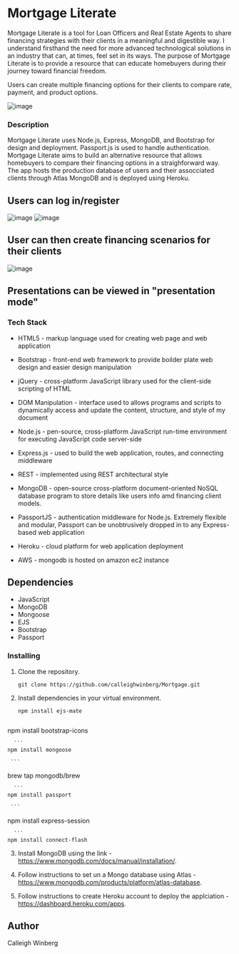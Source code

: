 # Mortgage Literate

Mortgage Literate is a tool for Loan Officers and Real Estate Agents to share financing strategies with their clients in a meaningful and digestible way. I understand firsthand the need for more advanced technological solutions in an industry that can, at times, feel set in its ways. The purpose of Mortgage Literate is to provide a resource that can educate homebuyers during their journey toward financial freedom. 

Users can create multiple financing options for their clients to compare rate, payment, and product options.

![image](https://github.com/user-attachments/assets/837736fe-bdc9-4151-a51d-691e2cd6850d)

### Description

Mortgage Literate uses Node.js, Express, MongoDB, and Bootstrap for design and deployment. Passport.js is used to handle authentication. Mortgage Literate aims to build an alternative resource that allows homebuyers to compare their financing options in a straighforward way. The app hosts the production database of users and their assocciated clients through Atlas MongoDB and is deployed using Heroku. 

## Users can log in/register 
![image](https://github.com/user-attachments/assets/4b317617-c727-4cf3-8547-6a540097b9d4) ![image](https://github.com/user-attachments/assets/0cc910cb-bced-4c52-b12d-bb4b045eea25)

## User can then create financing scenarios for their clients 
![image](https://github.com/user-attachments/assets/9da6dc82-e058-4ae6-ad11-5d0393f1e8c8)

## Presentations can be viewed in "presentation mode" 



### Tech Stack
* HTML5 - markup language used for creating web page and web application

* Bootstrap - front-end web framework to provide boilder plate web design and easier design manipulation 

* jQuery - cross-platform JavaScript library used for the client-side scripting of HTML

* DOM Manipulation - interface used to allows programs and scripts to dynamically access and update the content, structure, and style of my document

* Node.js - pen-source, cross-platform JavaScript run-time environment for executing JavaScript code server-side

* Express.js - used to build the web application, routes, and connecting middleware

* REST - implemented using REST architectural style

* MongoDB - open-source cross-platform document-oriented NoSQL database program to store details like users info amd financing client models.

* PassportJS - authentication middleware for Node.js. Extremely flexible and modular, Passport can be unobtrusively dropped in to any Express-based web application

* Heroku - cloud platform for web application deployment 

* AWS - mongodb is hosted on amazon ec2 instance

## Dependencies
* JavaScript
* MongoDB
* Mongoose
* EJS
* Bootstrap
* Passport

### Installing

1. Clone the repository. 
   ```
   git clone https://github.com/calleighwinberg/Mortgage.git
   ```
2. Install dependencies in your virtual environment.
    ```
   npm install ejs-mate
     ```
     ```
  npm install bootstrap-icons 
   ```
     ```
  npm install mongoose
 ```
     ```
  brew tap mongodb/brew
   ```
     ```
  npm install passport
 ```
     ```
  npm install express-session
   ```
     ```
  npm install connect-flash
   ```

3. Install MongoDB using the link - https://www.mongodb.com/docs/manual/installation/.

4. Follow instructions to set un a Mongo database using Atlas - https://www.mongodb.com/products/platform/atlas-database.
 
7. Follow instructions to create Heroku account to deploy the applciation - https://dashboard.heroku.com/apps.



## Author

Calleigh Winberg
